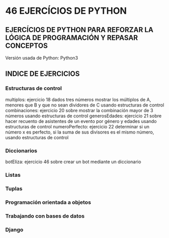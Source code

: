 # 46 EJERCÍCIOS DE PYTHON

## EJERCÍCIOS DE PYTHON PARA REFORZAR LA LÓGICA DE PROGRAMACIÓN Y REPASAR CONCEPTOS
Versión usada de Python: Python3

## INDICE DE EJERCICIOS

### Estructuras de control

multiplos: ejercicio 18 dados tres números mostrar los múltiplos de A, menores que B y que no sean dividores de C usando estructuras de control
combinaciones: ejercicio 20 sobre mostrar la combinación mayor de 3 números usando estructuras de control
generosEdades: ejercicio 21 sobre hacer recuento de asistentes de un evento por género y edades usando estructuras de control
numeroPerfecto: ejercicio 22 determinar si un número x es perfecto, si la suma de sus divisores es el mismo número, usando estructuras de control

### Diccionarios

botEliza: ejercicio 46 sobre crear un bot mediante un diccionario

### Listas

### Tuplas

### Programación orientada a objetos

### Trabajando con bases de datos

### Django

